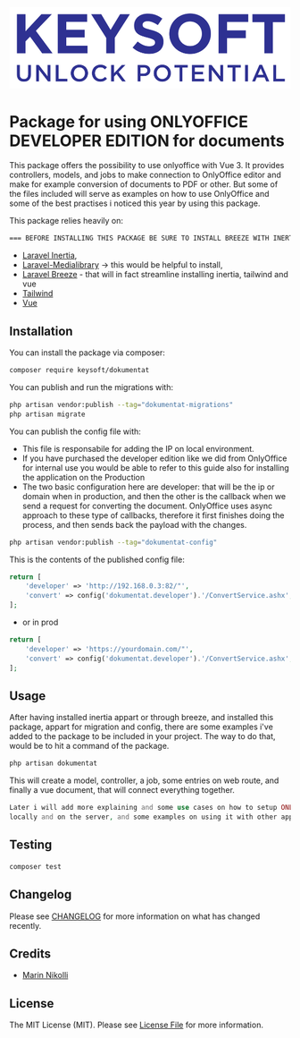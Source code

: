 ![Alt text](<art/KEYSOFT_Logo blu.svg>)
# Package for using ONLYOFFICE DEVELOPER EDITION for documents

This package offers the possibility to use onlyoffice with Vue 3. It provides controllers, models, and jobs to make connection to OnlyOffice editor and make for example conversion of documents to PDF or other. But some of the files included will serve as examples on how to use OnlyOffice and some of the best practises i noticed this year by using this package.

This package relies heavily on:
```bash
=== BEFORE INSTALLING THIS PACKAGE BE SURE TO INSTALL BREEZE WITH INERTIA.VUE === 
```

- [Laravel Inertia](https://github.com/inertiajs/inertia-laravel), 
- [Laravel-Medialibrary](https://github.com/spatie/laravel-medialibrary) -> this would be helpful to install, 
- [Laravel Breeze](https://github.com/laravel/breeze) - that will in fact streamline installing inertia, tailwind and vue
- [Tailwind](https://tailwindcss.com/)
- [Vue](https://vuejs.org/)

<!-- ## Support us -->


## Installation

You can install the package via composer:

```bash
composer require keysoft/dokumentat
```

You can publish and run the migrations with:

```bash
php artisan vendor:publish --tag="dokumentat-migrations"
php artisan migrate
```

You can publish the config file with:
- This file is responsabile for adding the IP on local environment. 
- If you have purchased the developer edition like we did from OnlyOffice for internal use you would be able to refer to this guide also for installing the application on the Production
- The two basic configuration here are developer: that will be the ip or domain when in production, and then the other is the callback when we send a request for converting the document. OnlyOffice uses async approach to these type of callbacks, therefore it first finishes doing the process, and then sends back the payload with the changes. 

```bash
php artisan vendor:publish --tag="dokumentat-config"
```

This is the contents of the published config file:

```php
return [
    'developer' => 'http://192.168.0.3:82/"',
    'convert' => config('dokumentat.developer').'/ConvertService.ashx',
];
```
- or in prod
```php
return [
    'developer' => 'https://yourdomain.com/"',
    'convert' => config('dokumentat.developer').'/ConvertService.ashx',
];
```

<!-- Optionally, you can publish the views using -->

<!-- ```bash
php artisan vendor:publish --tag="dokumentat-views"
``` -->

## Usage
After having installed inertia appart or through breeze, and installed this package, appart for migration and config, there are some examples i've added to the package to be included in your project. The way to do that, would be to hit a command of the package. 
```php
php artisan dokumentat
```

This will create a model, controller, a job, some entries on web route, and finally a vue document, that will connect everything together. 


```php
Later i will add more explaining and some use cases on how to setup ONLYOFFICE
locally and on the server, and some examples on using it with other applications
```

## Testing

```bash
composer test
```

## Changelog

Please see [CHANGELOG](CHANGELOG.md) for more information on what has changed recently.

<!-- ## Contributing

Please see [CONTRIBUTING](CONTRIBUTING.md) for details.

## Security Vulnerabilities

Please review [our security policy](../../security/policy) on how to report security vulnerabilities. -->

## Credits

- [Marin Nikolli](https://github.com/mnplus)
<!-- - [All Contributors](../../contributors) -->

## License

The MIT License (MIT). Please see [License File](LICENSE.md) for more information.
